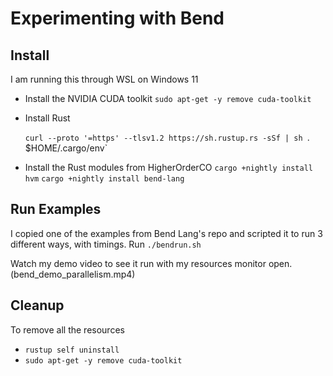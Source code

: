 # Experimenting with Bend

## Install

I am running this through WSL on Windows 11 
 - Install the NVIDIA CUDA toolkit `sudo apt-get -y remove cuda-toolkit`
 - Install Rust

   `curl --proto '=https' --tlsv1.2 https://sh.rustup.rs -sSf | sh
   `. $HOME/.cargo/env`

 - Install the Rust modules from HigherOrderCO
  `cargo +nightly install hvm`
  `cargo +nightly install bend-lang`

## Run Examples

I copied one of the examples from Bend Lang's repo and scripted it to run 3 different ways, with timings.
Run `./bendrun.sh`

Watch my demo video to see it run with my resources monitor open. (bend_demo_parallelism.mp4)


## Cleanup

To remove all the resources
 - `rustup self uninstall`
 - `sudo apt-get -y remove cuda-toolkit`
